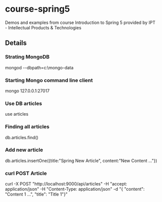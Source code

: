 # course-spring5
Demos and examples from course Introduction to Spring 5 provided by IPT - Intellectual Products &amp; Technologies

## Details

### Strating MongoDB
mongod --dbpath=c:\mongo-data

### Starting Mongo command line client
mongo 127.0.0.1:27017

### Use DB articles
use articles

### Finding all articles
db.articles.find()

### Add new article
db.articles.insertOne({title:"Spring New Article", content:"New Content ..."})

### curl POST Article
curl -X POST "http://localhost:9000/api/articles" -H "accept: application/json" -H "Content-Type: application/json" -d "{ \"content\": \"Content 1 ...\", \"title\": \"Title 1\"}"
